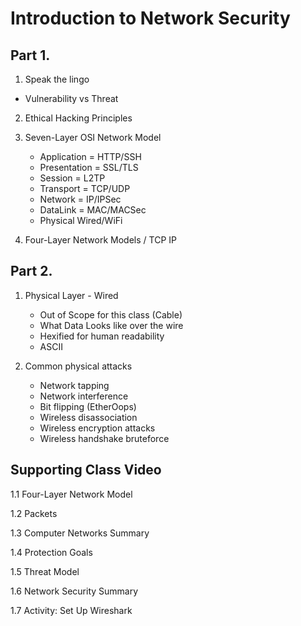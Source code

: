 # Introduction to Network Security

## Part 1.

1. Speak the lingo
* Vulnerability vs Threat

2. Ethical Hacking Principles

3. Seven-Layer OSI Network Model
   * Application = HTTP/SSH
   * Presentation = SSL/TLS
   * Session = L2TP
   * Transport = TCP/UDP
   * Network = IP/IPSec
   * DataLink = MAC/MACSec
   * Physical Wired/WiFi

4. Four-Layer Network Models / TCP IP

## Part 2.

1. Physical Layer - Wired
   * Out of Scope for this class (Cable)
   * What Data Looks like over the wire
   * Hexified for human readability
   * ASCII
  
2. Common physical attacks
   * Network tapping
   * Network interference
   * Bit flipping (EtherOops)
   * Wireless disassociation
   * Wireless encryption attacks
   * Wireless handshake bruteforce


## Supporting Class Video

1.1 Four-Layer Network Model

1.2 Packets

1.3 Computer Networks Summary

1.4 Protection Goals

1.5 Threat Model

1.6 Network Security Summary

1.7 Activity: Set Up Wireshark
